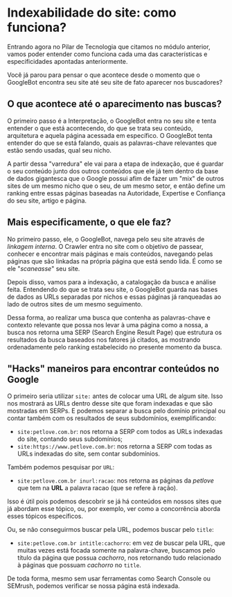 # Indexabilidade do site: como funciona?

Entrando agora no Pilar de Tecnologia que citamos no módulo anterior, vamos poder entender como funciona cada uma das características e especificidades apontadas anteriormente.

Você já parou para pensar o que acontece desde o momento que o GoogleBot encontra seu site até seu site de fato aparecer nos buscadores?

## O que acontece até o aparecimento nas buscas?

O primeiro passo é a Interpretação, o GoogleBot entra no seu site e tenta entender o que está acontecendo, do que se trata seu conteúdo, arquitetura e aquela página acessada em específico. O GoogleBot tenta entender do que se está falando, quais as palavras-chave relevantes que estão sendo usadas, qual seu nicho.

A partir dessa "varredura" ele vai para a etapa de indexação, que é guardar o seu conteúdo junto dos outros conteúdos que ele já tem dentro da base de dados gigantesca que o Google possui afim de fazer um "mix" de outros sites de um mesmo nicho que o seu, de um mesmo setor, e então define um ranking entre essas páginas baseadas na Autoridade, Expertise e Confiança do seu site, artigo e página.

## Mais especificamente, o que ele faz?

No primeiro passo, ele, o GoogleBot, navega pelo seu site através de _linkagem interna_. O Crawler entra no site com o objetivo de passear, conhecer e encontrar mais páginas e mais conteúdos, navegando pelas páginas que são linkadas na própria página que está sendo lida. É como se ele "_scaneasse_" seu site.

Depois disso, vamos para a indexação, a catalogação da busca e análise feita. Entendendo do que se trata seu site, o GoogleBot guarda nas bases de dados as URLs separadas por nichos e essas páginas já ranqueadas ao lado de outros sites de um mesmo seguimento.

Dessa forma, ao realizar uma busca que contenha as palavras-chave e contexto relevante que possa nos levar à uma página como a nossa, a busca nos retorna uma SERP (Search Engine Result Page) que estrutura os resultados da busca baseados nos fatores já citados, as mostrando ordenadamente pelo ranking estabelecido no presente momento da busca.

## "Hacks" maneiros para encontrar conteúdos no Google

O primeiro seria utilizar `site:` antes de colocar uma URL de algum site. Isso nos mostrará as URLs dentro desse site que foram indexadas e que são mostradas em SERPs. E podemos separar a busca pelo domínio principal ou contar também com os resultados de seus subdomínios, exemplificando:

- `site:petlove.com.br`: nos retorna a SERP com todos as URLs indexadas do site, contando seus subdomínios;
- `site:https://www.petlove.com.br`: nos retorna a SERP com todas as URLs indexadas do site, sem contar subdomínios.

Também podemos pesquisar por `URL`:

- `site:petlove.com.br inurl:racao`: nos retorna as páginas da _petlove_ que tem na **URL** a palavra racao (que se refere à ração).

Isso é útil pois podemos descobrir se já há conteúdos em nossos sites que já abordam esse tópico, ou, por exemplo, ver como a concorrência aborda esses tópicos específicos.

Ou, se não conseguirmos buscar pela URL, podemos buscar pelo `title`:

- `site:petlove.com.br intitle:cachorro`: em vez de buscar pela URL, que muitas vezes está focada somente na palavra-chave, buscamos pelo título da página que possua _cachorro_, nos retornando tudo relacionado à páginas que possuam _cachorro_ no `title`.

De toda forma, mesmo sem usar ferramentas como Search Console ou SEMrush, podemos verificar se nossa página está indexada.
